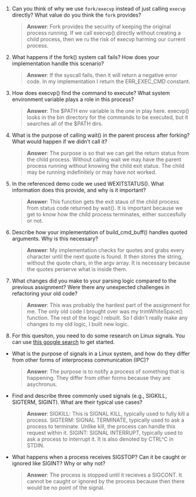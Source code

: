1. Can you think of why we use `fork/execvp` instead of just calling `execvp` directly? What value do you think the `fork` provides?

    > **Answer**:  Fork provides the security of keeping the original process running. If we call execvp() directly without creating a child process, then we ru the risk of execvp harming our current process. 

2. What happens if the fork() system call fails? How does your implementation handle this scenario?

    > **Answer**:  If the syscall fails, then it will return a negative error code. In my implementation I return the ERR_EXEC_CMD constant.

3. How does execvp() find the command to execute? What system environment variable plays a role in this process?

    > **Answer**:  The $PATH env variable is the one in play here. execvp() looks in the bin directory for the commands to be executed, but it searches all of the $PATH dirs. 

4. What is the purpose of calling wait() in the parent process after forking? What would happen if we didn’t call it?

    > **Answer**:  The purpose is so that we can get the return status from the child process. Without calling wait we may have the parent process running without knowing the child exit status. The child may be running indefinitely or may have not worked. 

5. In the referenced demo code we used WEXITSTATUS(). What information does this provide, and why is it important?

    > **Answer**:  This function gets the exit staus of the child process from status code returned by wait(). It is important because we get to know how the child process terminates, either succesfully or not. 

6. Describe how your implementation of build_cmd_buff() handles quoted arguments. Why is this necessary?

    > **Answer**:  My implementation checks for quotes and grabs every character until the next quote is found. It then stores the string, without the quote chars, in the argv array. It is necessary because the quotes perserve what is inside them. 

7. What changes did you make to your parsing logic compared to the previous assignment? Were there any unexpected challenges in refactoring your old code?

    > **Answer**:  This was probably the hardest part of the assignment for me. The only old code I brought over was my trimWhiteSpace() function. The rest of the logic I rebuilt. So I didn't really make any changes to my old logic, I built new logic.  

8. For this quesiton, you need to do some research on Linux signals. You can use [this google search](https://www.google.com/search?q=Linux+signals+overview+site%3Aman7.org+OR+site%3Alinux.die.net+OR+site%3Atldp.org&oq=Linux+signals+overview+site%3Aman7.org+OR+site%3Alinux.die.net+OR+site%3Atldp.org&gs_lcrp=EgZjaHJvbWUyBggAEEUYOdIBBzc2MGowajeoAgCwAgA&sourceid=chrome&ie=UTF-8) to get started.

- What is the purpose of signals in a Linux system, and how do they differ from other forms of interprocess communication (IPC)?

    > **Answer**:  The purpose is to notify a process of something that is happening. They differ from other forms because they are asychronus. 

- Find and describe three commonly used signals (e.g., SIGKILL, SIGTERM, SIGINT). What are their typical use cases?

    > **Answer**:  SIGKILL: This is SIGNAL KILL, typically used to fully kill a process.
    SIGTERM: SIGNAL TERMINATE, typically used to ask a process to terminate. Unlike kill, the process can handle this request within it. 
    SIGINT: SIGNAL INTERRUPT, typically used to ask a process to interrupt it. It is also denoted by CTRL^C in STDIN.   
- What happens when a process receives SIGSTOP? Can it be caught or ignored like SIGINT? Why or why not?

    > **Answer**:  The process is stopped until it recieves a SIGCONT. It cannot be caught or ignored by the process because then there would be no point of the signal. 